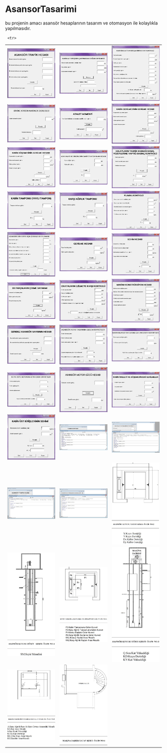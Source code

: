 # AsansorTasarimi
bu projenin amacı asansör hesaplarının tasarım ve otomasyon ile kolaylıkla yapılmasıdır.

<p>
  <table>
    <tr>
  <td>
<a href="https://github.com/muratmeric/AsansorTasarimi/blob/master/ekran%20görüntüleri/1.jpg" target="_blank">
<img src="https://github.com/muratmeric/AsansorTasarimi/blob/master/ekran%20görüntüleri/1.jpg" width="200" style="max-width:100%;"></a>
  </td>
    <td>
<a href="https://github.com/muratmeric/AsansorTasarimi/blob/master/ekran%20görüntüleri/10.jpg" target="_blank">
<img src="https://github.com/muratmeric/AsansorTasarimi/blob/master/ekran%20görüntüleri/10.jpg" width="200" style="max-width:100%;"></a>
  </td>
        <td>
<a href="https://github.com/muratmeric/AsansorTasarimi/blob/master/ekran%20görüntüleri/11.jpg" target="_blank">
<img src="https://github.com/muratmeric/AsansorTasarimi/blob/master/ekran%20görüntüleri/11.jpg" width="200" style="max-width:100%;"></a>
  </td>
      </tr>
    
    
     <tr>
  <td>
<a href="https://github.com/muratmeric/AsansorTasarimi/blob/master/ekran%20görüntüleri/12.jpg" target="_blank">
<img src="https://github.com/muratmeric/AsansorTasarimi/blob/master/ekran%20görüntüleri/12.jpg" width="200" style="max-width:100%;"></a>
  </td>
    <td>
<a href="https://github.com/muratmeric/AsansorTasarimi/blob/master/ekran%20görüntüleri/13.jpg" target="_blank">
<img src="https://github.com/muratmeric/AsansorTasarimi/blob/master/ekran%20görüntüleri/13.jpg" width="200" style="max-width:100%;"></a>
  </td>
        <td>
<a href="https://github.com/muratmeric/AsansorTasarimi/blob/master/ekran%20görüntüleri/14.jpg" target="_blank">
<img src="https://github.com/muratmeric/AsansorTasarimi/blob/master/ekran%20görüntüleri/14.jpg" width="200" style="max-width:100%;"></a>
  </td>
</tr>




<tr>
  <td>
<a href="https://github.com/muratmeric/AsansorTasarimi/blob/master/ekran%20görüntüleri/144.jpg" target="_blank">
<img src="https://github.com/muratmeric/AsansorTasarimi/blob/master/ekran%20görüntüleri/144.jpg" width="200" style="max-width:100%;"></a>
  </td>
    <td>
<a href="https://github.com/muratmeric/AsansorTasarimi/blob/master/ekran%20görüntüleri/15.jpg" target="_blank">
<img src="https://github.com/muratmeric/AsansorTasarimi/blob/master/ekran%20görüntüleri/15.jpg" width="200" style="max-width:100%;"></a>
  </td>
        <td>
<a href="https://github.com/muratmeric/AsansorTasarimi/blob/master/ekran%20görüntüleri/16.jpg" target="_blank">
<img src="https://github.com/muratmeric/AsansorTasarimi/blob/master/ekran%20görüntüleri/16.jpg" width="200" style="max-width:100%;"></a>
  </td>
</tr>




<tr>
  <td>
<a href="https://github.com/muratmeric/AsansorTasarimi/blob/master/ekran%20görüntüleri/17.jpg" target="_blank">
<img src="https://github.com/muratmeric/AsansorTasarimi/blob/master/ekran%20görüntüleri/17.jpg" width="200" style="max-width:100%;"></a>
  </td>
    <td>
<a href="https://github.com/muratmeric/AsansorTasarimi/blob/master/ekran%20görüntüleri/18.jpg" target="_blank">
<img src="https://github.com/muratmeric/AsansorTasarimi/blob/master/ekran%20görüntüleri/18.jpg" width="200" style="max-width:100%;"></a>
  </td>
        <td>
<a href="https://github.com/muratmeric/AsansorTasarimi/blob/master/ekran%20görüntüleri/19.jpg" target="_blank">
<img src="https://github.com/muratmeric/AsansorTasarimi/blob/master/ekran%20görüntüleri/19.jpg" width="200" style="max-width:100%;"></a>
  </td>
</tr>





<tr>
  <td>
<a href="https://github.com/muratmeric/AsansorTasarimi/blob/master/ekran%20görüntüleri/2.jpg" target="_blank">
<img src="https://github.com/muratmeric/AsansorTasarimi/blob/master/ekran%20görüntüleri/2.jpg" width="200" style="max-width:100%;"></a>
  </td>
    <td>
<a href="https://github.com/muratmeric/AsansorTasarimi/blob/master/ekran%20görüntüleri/20.jpg" target="_blank">
<img src="https://github.com/muratmeric/AsansorTasarimi/blob/master/ekran%20görüntüleri/20.jpg" width="200" style="max-width:100%;"></a>
  </td>
        <td>
<a href="https://github.com/muratmeric/AsansorTasarimi/blob/master/ekran%20görüntüleri/21.jpg" target="_blank">
<img src="https://github.com/muratmeric/AsansorTasarimi/blob/master/ekran%20görüntüleri/21.jpg" width="200" style="max-width:100%;"></a>
  </td>
</tr>




<tr>
  <td>
<a href="https://github.com/muratmeric/AsansorTasarimi/blob/master/ekran%20görüntüleri/22.jpg" target="_blank">
<img src="https://github.com/muratmeric/AsansorTasarimi/blob/master/ekran%20görüntüleri/22.jpg" width="200" style="max-width:100%;"></a>
  </td>
    <td>
<a href="https://github.com/muratmeric/AsansorTasarimi/blob/master/ekran%20görüntüleri/23.jpg" target="_blank">
<img src="https://github.com/muratmeric/AsansorTasarimi/blob/master/ekran%20görüntüleri/23.jpg" width="200" style="max-width:100%;"></a>
  </td>
        <td>
<a href="https://github.com/muratmeric/AsansorTasarimi/blob/master/ekran%20görüntüleri/24.jpg" target="_blank">
<img src="https://github.com/muratmeric/AsansorTasarimi/blob/master/ekran%20görüntüleri/24.jpg" width="200" style="max-width:100%;"></a>
  </td>
</tr>





<tr>
  <td>
<a href="https://github.com/muratmeric/AsansorTasarimi/blob/master/ekran%20görüntüleri/3.jpg" target="_blank">
<img src="https://github.com/muratmeric/AsansorTasarimi/blob/master/ekran%20görüntüleri/3.jpg" width="200" style="max-width:100%;"></a>
  </td>
    <td>
<a href="https://github.com/muratmeric/AsansorTasarimi/blob/master/ekran%20görüntüleri/4.jpg" target="_blank">
<img src="https://github.com/muratmeric/AsansorTasarimi/blob/master/ekran%20görüntüleri/4.jpg" width="200" style="max-width:100%;"></a>
  </td>
        <td>
<a href="https://github.com/muratmeric/AsansorTasarimi/blob/master/ekran%20görüntüleri/5.jpg" target="_blank">
<img src="https://github.com/muratmeric/AsansorTasarimi/blob/master/ekran%20görüntüleri/5.jpg" width="200" style="max-width:100%;"></a>
  </td>
</tr>



<tr>
  <td>
<a href="https://github.com/muratmeric/AsansorTasarimi/blob/master/ekran%20görüntüleri/6.jpg" target="_blank">
<img src="https://github.com/muratmeric/AsansorTasarimi/blob/master/ekran%20görüntüleri/6.jpg" width="200" style="max-width:100%;"></a>
  </td>
    <td>
<a href="https://github.com/muratmeric/AsansorTasarimi/blob/master/ekran%20görüntüleri/7.jpg" target="_blank">
<img src="https://github.com/muratmeric/AsansorTasarimi/blob/master/ekran%20görüntüleri/7.jpg" width="200" style="max-width:100%;"></a>
  </td>
        <td>
<a href="https://github.com/muratmeric/AsansorTasarimi/blob/master/ekran%20görüntüleri/8.jpg" target="_blank">
<img src="https://github.com/muratmeric/AsansorTasarimi/blob/master/ekran%20görüntüleri/8.jpg" width="200" style="max-width:100%;"></a>
  </td>
</tr>





<tr>
  <td>
<a href="https://github.com/muratmeric/AsansorTasarimi/blob/master/ekran%20görüntüleri/9.jpg" target="_blank">
<img src="https://github.com/muratmeric/AsansorTasarimi/blob/master/ekran%20görüntüleri/9.jpg" width="200" style="max-width:100%;"></a>
  </td>
    <td>
<a href="https://github.com/muratmeric/AsansorTasarimi/blob/master/ekran%20görüntüleri/form19in.jpg" target="_blank">
<img src="https://github.com/muratmeric/AsansorTasarimi/blob/master/ekran%20görüntüleri/form19in.jpg" width="200" style="max-width:100%;"></a>
  </td>
        <td>
<a href="https://github.com/muratmeric/AsansorTasarimi/blob/master/ekran%20görüntüleri/forma11in.jpg" target="_blank">
<img src="https://github.com/muratmeric/AsansorTasarimi/blob/master/ekran%20görüntüleri/forma11in.jpg" width="200" style="max-width:100%;"></a>
  </td>
</tr>





<tr>
  <td>
<a href="https://github.com/muratmeric/AsansorTasarimi/blob/master/ekran%20görüntüleri/forma1in.jpg" target="_blank">
<img src="https://github.com/muratmeric/AsansorTasarimi/blob/master/ekran%20görüntüleri/forma1in.jpg" width="200" style="max-width:100%;"></a>
  </td>
    <td>
<a href="https://github.com/muratmeric/AsansorTasarimi/blob/master/ekran%20görüntüleri/forma4in.jpg" target="_blank">
<img src="https://github.com/muratmeric/AsansorTasarimi/blob/master/ekran%20görüntüleri/forma4in.jpg" width="200" style="max-width:100%;"></a>
  </td>
        <td>
<a href="https://github.com/muratmeric/AsansorTasarimi/blob/master/ekran%20görüntüleri/oto1.jpg" target="_blank">
<img src="https://github.com/muratmeric/AsansorTasarimi/blob/master/ekran%20görüntüleri/oto1.jpg" width="200" style="max-width:100%;"></a>
  </td>
</tr>




<tr>
  <td>
<a href="https://github.com/muratmeric/AsansorTasarimi/blob/master/ekran%20görüntüleri/oto2.jpg" target="_blank">
<img src="https://github.com/muratmeric/AsansorTasarimi/blob/master/ekran%20görüntüleri/oto2.jpg" width="200" style="max-width:100%;"></a>
  </td>
    <td>
<a href="https://github.com/muratmeric/AsansorTasarimi/blob/master/ekran%20görüntüleri/oto4.jpg" target="_blank">
<img src="https://github.com/muratmeric/AsansorTasarimi/blob/master/ekran%20görüntüleri/oto4.jpg" width="200" style="max-width:100%;"></a>
  </td>
        <td>
<a href="https://github.com/muratmeric/AsansorTasarimi/blob/master/ekran%20görüntüleri/oto5.jpg" target="_blank">
<img src="https://github.com/muratmeric/AsansorTasarimi/blob/master/ekran%20görüntüleri/oto5.jpg" width="200" style="max-width:100%;"></a>
  </td>
</tr>
<tr>
  <td>
<a href="https://github.com/muratmeric/AsansorTasarimi/blob/master/ekran%20görüntüleri/oto6.jpg" target="_blank">
<img src="https://github.com/muratmeric/AsansorTasarimi/blob/master/ekran%20görüntüleri/oto6.jpg" width="200" style="max-width:100%;"></a>
 </td>
 <td>
<a href="https://github.com/muratmeric/AsansorTasarimi/blob/master/ekran%20görüntüleri/oto3.jpg" target="_blank">
<img src="https://github.com/muratmeric/AsansorTasarimi/blob/master/ekran%20görüntüleri/oto3.jpg" width="200" style="max-width:100%;"></a>
  </td>
</tr></table>
